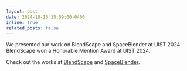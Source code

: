 ```yaml
---
layout: post
date: 2024-10-16 15:59:00-0400
inline: true
related_posts: false
---
```


We presented our work on BlendScape and SpaceBlender at UIST 2024. BlendScape won a Honorable Mention Award at UIST 2024.

Check out the works at [BlendScape](https://nels.dev/publication/blendscape/) and [SpaceBlender](https://nels.dev/publication/spaceblender/).
